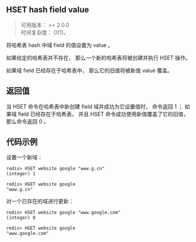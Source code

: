 ## HSET hash field value
>可用版本：  >= 2.0.0 <br/>
>时间复杂度： O(1)。

将哈希表 hash 中域 field 的值设置为 value 。

如果给定的哈希表并不存在， 那么一个新的哈希表将被创建并执行 HSET 操作。

如果域 field 已经存在于哈希表中， 那么它的旧值将被新值 value 覆盖。

## 返回值

当 HSET 命令在哈希表中新创建 field 域并成功为它设置值时， 命令返回 1 ； 如果域 field 已经存在于哈希表， 并且 HSET 命令成功使用新值覆盖了它的旧值， 那么命令返回 0 。

## 代码示例

设置一个新域：
```shell script
redis> HSET website google "www.g.cn"
(integer) 1

redis> HGET website google
"www.g.cn"
```
对一个已存在的域进行更新：
```shell script
redis> HSET website google "www.google.com"
(integer) 0

redis> HGET website google
"www.google.com"
```